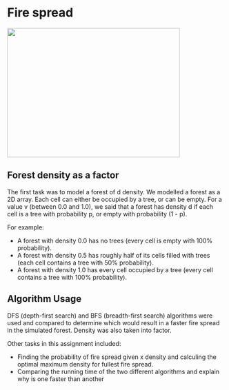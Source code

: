 # Fire spread #
 
<img src="https://github.com/Chameleon-7/Forest_Project/blob/master/Fire%20Spread.png" width="400" height="300">



## Forest density as a factor ##

The first task was to model a forest of d density. We modelled a forest as a 2D array. Each cell can either be occupied by a tree, or can be empty. For a value v (between 0.0 and 1.0), we said that a forest has density d if each cell is a tree with probability p, or empty with probability (1 - p).

For example:

* A forest with density 0.0 has no trees (every cell is empty with 100% probability).
* A forest with density 0.5 has roughly half of its cells filled with trees (each cell contains a tree with 50% probability).
* A forest with density 1.0 has every cell occupied by a tree (every cell contains a tree with 100% probability).

## Algorithm Usage ##
DFS (depth-first search) and BFS (breadth-first search) algorithms were used and compared to determine which would result in a faster fire spread in the simulated forest. Density was also taken into factor. 

Other tasks in this assignment included:

* Finding the probability of fire spread given x density and calculing the optimal maximum density for fullest fire spread.
* Comparing the running time of the two different algorithms and explain why is one faster than another

